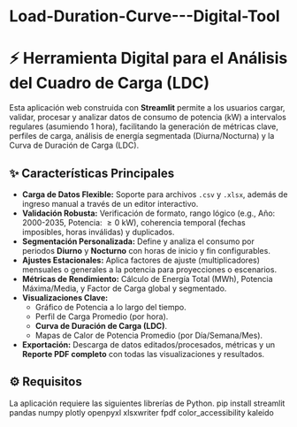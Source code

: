 # Load-Duration-Curve---Digital-Tool
# ⚡️ Herramienta Digital para el Análisis del Cuadro de Carga (LDC)

Esta aplicación web construida con **Streamlit** permite a los usuarios cargar, validar, procesar y analizar datos de consumo de potencia (kW) a intervalos regulares (asumiendo 1 hora), facilitando la generación de métricas clave, perfiles de carga, análisis de energía segmentada (Diurna/Nocturna) y la Curva de Duración de Carga (LDC).

## ✨ Características Principales

* **Carga de Datos Flexible:** Soporte para archivos `.csv` y `.xlsx`, además de ingreso manual a través de un editor interactivo.
* **Validación Robusta:** Verificación de formato, rango lógico (e.g., Año: 2000-2035, Potencia: $\ge 0$ kW), coherencia temporal (fechas imposibles, horas inválidas) y duplicados.
* **Segmentación Personalizada:** Define y analiza el consumo por periodos **Diurno** y **Nocturno** con horas de inicio y fin configurables.
* **Ajustes Estacionales:** Aplica factores de ajuste (multiplicadores) mensuales o generales a la potencia para proyecciones o escenarios.
* **Métricas de Rendimiento:** Cálculo de Energía Total (MWh), Potencia Máxima/Media, y Factor de Carga global y segmentado.
* **Visualizaciones Clave:**
    * Gráfico de Potencia a lo largo del tiempo.
    * Perfil de Carga Promedio (por hora).
    * **Curva de Duración de Carga (LDC)**.
    * Mapas de Calor de Potencia Promedio (por Día/Semana/Mes).
* **Exportación:** Descarga de datos editados/procesados, métricas y un **Reporte PDF completo** con todas las visualizaciones y resultados.

## ⚙️ Requisitos

La aplicación requiere las siguientes librerías de Python.
pip install streamlit pandas numpy plotly openpyxl xlsxwriter fpdf color_accessibility kaleido
